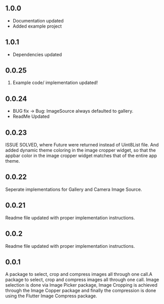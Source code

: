 ## 1.0.0
- Documentation updated
- Added example project
## 1.0.1
- Dependencies updated
## 0.0.25
1. Example code/ implementation updated!
## 0.0.24
- BUG fix 
   -> Bug: ImageSource always defaulted to gallery.
- ReadMe Updated
## 0.0.23
ISSUE SOLVED, where Future<dynamic> were returned instead of Uint8List file. And added dynamic theme coloring in the image cropper widget, so that the appbar color in the image cropper widget matches that of the entire app theme.
## 0.0.22
Seperate implementations for Gallery and Camera Image Source.
## 0.0.21
Readme file updated with proper implementation instructions.
## 0.0.2
Readme file updated with proper implementation instructions.
## 0.0.1
A package to select, crop and compress images all through one call.A package to select, crop and compress images all through one call. Image selection is done via Image Picker package, Image Cropping is achieved through the Image Copper package and finally the compression is done using the Flutter Image Compress package.